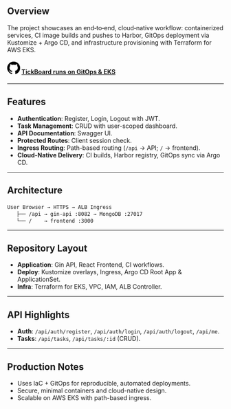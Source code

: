 ## Overview
The project showcases an end‑to‑end, cloud‑native workflow: containerized services, CI image builds and pushes to Harbor, GitOps deployment via Kustomize + Argo CD, and infrastructure provisioning with Terraform for AWS EKS.

#### ![](../images/icons/github-black.png)  [TickBoard runs on GitOps & EKS](https://github.com/orgs/TickBoard/repositories)

---

## Features
- **Authentication**: Register, Login, Logout with JWT.  
- **Task Management**: CRUD with user-scoped dashboard.  
- **API Documentation**: Swagger UI.  
- **Protected Routes**: Client session check.  
- **Ingress Routing**: Path-based routing (`/api` → API; `/` → frontend).  
- **Cloud-Native Delivery**: CI builds, Harbor registry, GitOps sync via Argo CD.  

---

## Architecture
```
User Browser → HTTPS → ALB Ingress
   ├── /api → gin-api :8082 → MongoDB :27017
   └── /    → frontend :3000
```

---

## Repository Layout
- **Application**: Gin API, React Frontend, CI workflows.  
- **Deploy**: Kustomize overlays, Ingress, Argo CD Root App & ApplicationSet.  
- **Infra**: Terraform for EKS, VPC, IAM, ALB Controller.  

---

## API Highlights
- **Auth**: `/api/auth/register`, `/api/auth/login`, `/api/auth/logout`, `/api/me`.  
- **Tasks**: `/api/tasks`, `/api/tasks/:id` (CRUD).  

---

## Production Notes
- Uses IaC + GitOps for reproducible, automated deployments.  
- Secure, minimal containers and cloud-native design.  
- Scalable on AWS EKS with path-based ingress.  